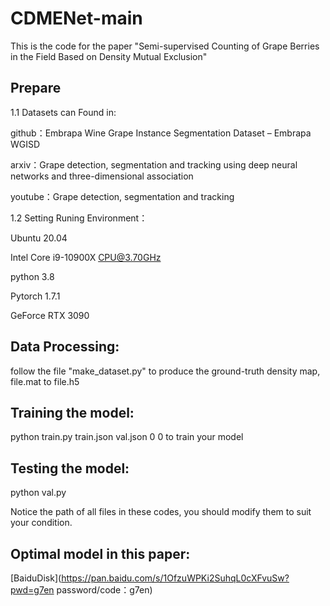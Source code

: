 # CDMENet-main
This is the code for the paper "Semi-supervised Counting of Grape Berries in the Field Based on Density Mutual Exclusion" 
## Prepare 
  1.1 Datasets can Found in: 
  
  github：Embrapa Wine Grape Instance Segmentation Dataset – Embrapa WGISD
  
  arxiv：Grape detection, segmentation and tracking using deep neural networks and three-dimensional association
  
  youtube：Grape detection, segmentation and tracking

  1.2 Setting Runing Environment：
  
  Ubuntu 20.04
  
  Intel Core i9-10900X CPU@3.70GHz
  
  python 3.8
  
  Pytorch  1.7.1

  GeForce RTX 3090

## Data Processing:
  follow the file "make_dataset.py" to produce the ground-truth density map, file.mat to file.h5
  
## Training the model:
  python train.py train.json val.json 0 0 to train your model
  
## Testing the model:
  python val.py 
  
  Notice the path of all files in these codes, you should modify them to suit your condition.
  
## Optimal model in this paper:
  [BaiduDisk](https://pan.baidu.com/s/1OfzuWPKi2SuhqL0cXFvuSw?pwd=g7en password/code：g7en) 
